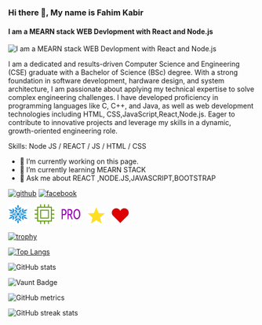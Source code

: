### Hi there 👋, My name is Fahim Kabir
#### I am a MEARN stack WEB Devlopment with React and Node.js
![I am a MEARN stack WEB Devlopment with React and Node.js](https://media.licdn.com/dms/image/v2/D5616AQFNub8hiYxZoA/profile-displaybackgroundimage-shrink_200_800/profile-displaybackgroundimage-shrink_200_800/0/1731083728820?e=1736380800&v=beta&t=-WeT91NTWk0_RvuZ2emTXOoCKoPaVbUq4QrpYYduXOw)

I am a dedicated and results-driven Computer Science and Engineering (CSE) graduate with a
Bachelor of Science (BSc) degree. With a strong foundation in software development, hardware design, and system architecture, I am passionate about applying my technical
expertise to solve complex engineering challenges. I have developed proficiency in
programming languages like C, C++, and Java, as well as web development technologies
including HTML, CSS,JavaScript,React,Node.js. Eager to contribute to innovative projects and leverage my skills in a dynamic, growth-oriented engineering role.

Skills: Node JS / REACT / JS / HTML / CSS

- 🔭 I’m currently working on this page. 
- 🌱 I’m currently learning MEARN STACK 
- 💬 Ask me about REACT ,NODE.JS,JAVASCRIPT,BOOTSTRAP 


[<img src='https://cdn.jsdelivr.net/npm/simple-icons@3.0.1/icons/github.svg' alt='github' height='40'>](https://github.com/https://github.com/FAHIM-PRO-WD)  [<img src='https://cdn.jsdelivr.net/npm/simple-icons@3.0.1/icons/facebook.svg' alt='facebook' height='40'>](https://www.facebook.com/https://www.facebook.com/profile.php?id=100015555360318&mibextid=ZbWKwL)  

<a href='https://archiveprogram.github.com/'><img src='https://raw.githubusercontent.com/acervenky/animated-github-badges/master/assets/acbadge.gif' width='40' height='40'></a> <a href='https://docs.github.com/en/developers'><img src='https://raw.githubusercontent.com/acervenky/animated-github-badges/master/assets/devbadge.gif' width='40' height='40'></a> <a href='https://github.com/pricing'><img src='https://raw.githubusercontent.com/acervenky/animated-github-badges/master/assets/pro.gif' width='40' height='40'></a> <a href='https://stars.github.com/'><img src='https://raw.githubusercontent.com/acervenky/animated-github-badges/master/assets/starbadge.gif' width='35' height='35'></a> <a href='https://docs.github.com/en/github/supporting-the-open-source-community-with-github-sponsors'><img src='https://raw.githubusercontent.com/acervenky/animated-github-badges/master/assets/sponsorbadge.gif' width='35' height='35'></a> 

[![trophy](https://github-profile-trophy.vercel.app/?username=https://github.com/FAHIM-PRO-WD)](https://github.com/ryo-ma/github-profile-trophy)

[![Top Langs](https://github-readme-stats.vercel.app/api/top-langs/?username=https://github.com/FAHIM-PRO-WD)](https://github.com/anuraghazra/github-readme-stats)

![GitHub stats](https://github-readme-stats.vercel.app/api?username=https://github.com/FAHIM-PRO-WD&show_icons=true)  

![Vaunt Badge](https://api.vaunt.dev/v1/github/entities/https://github.com/FAHIM-PRO-WD/contributions?format=svg&private=false)  

![GitHub metrics](https://metrics.lecoq.io/https://github.com/FAHIM-PRO-WD)  

![GitHub streak stats](https://streak-stats.demolab.com/?user=https://github.com/FAHIM-PRO-WD)  

